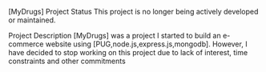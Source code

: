 [MyDrugs]
Project Status
This project is no longer being actively developed or maintained.

Project Description
[MyDrugs] was a project I started to build an e-commerce website using [PUG,node.js,express.js,mongodb]. However, I have decided to stop working on this project due to
lack of interest, time constraints and other commitments

